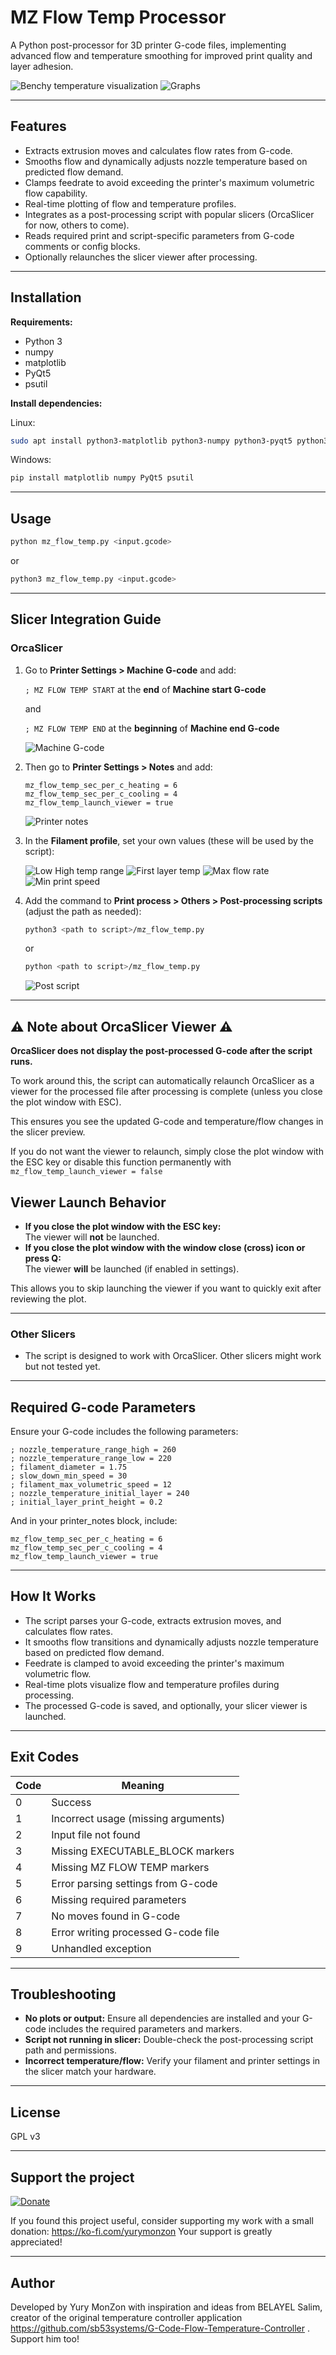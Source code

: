 # MZ Flow Temp Processor

A Python post-processor for 3D printer G-code files, implementing advanced flow and temperature smoothing for improved print quality and layer adhesion.

![Benchy temperature visualization](images/benchy_temp.png)
![Graphs](images/graphs.png)

---

## Features

- Extracts extrusion moves and calculates flow rates from G-code.
- Smooths flow and dynamically adjusts nozzle temperature based on predicted flow demand.
- Clamps feedrate to avoid exceeding the printer's maximum volumetric flow capability.
- Real-time plotting of flow and temperature profiles.
- Integrates as a post-processing script with popular slicers (OrcaSlicer for now, others to come).
- Reads required print and script-specific parameters from G-code comments or config blocks.
- Optionally relaunches the slicer viewer after processing.

---

## Installation

**Requirements:**
- Python 3
- numpy
- matplotlib
- PyQt5
- psutil

**Install dependencies:**

Linux:
```bash
sudo apt install python3-matplotlib python3-numpy python3-pyqt5 python3-psutil
```

Windows:
```cmd
pip install matplotlib numpy PyQt5 psutil
```

---

## Usage

```bash
python mz_flow_temp.py <input.gcode>
```
or
```bash
python3 mz_flow_temp.py <input.gcode>
```

---

## Slicer Integration Guide

### OrcaSlicer

1. Go to **Printer Settings > Machine G-code** and add:

    ```; MZ FLOW TEMP START``` at the **end** of **Machine start G-code**

    and

    ```; MZ FLOW TEMP END``` at the **beginning** of **Machine end G-code**

    ![Machine G-code](images/start_end.png)

2. Then go to **Printer Settings > Notes** and add:
    ```
    mz_flow_temp_sec_per_c_heating = 6
    mz_flow_temp_sec_per_c_cooling = 4
    mz_flow_temp_launch_viewer = true
    ```
    ![Printer notes](images/printer_notes.png)

3. In the **Filament profile**, set your own values (these will be used by the script):

    ![Low High temp range](images/low_high_temp.png)
    ![First layer temp](images/first_layer_temp.png)
    ![Max flow rate](images/max_vfr.png)
    ![Min print speed](images/min_print_speed.png)

4. Add the command to **Print process > Others > Post-processing scripts** (adjust the path as needed):

    ```bash
    python3 <path to script>/mz_flow_temp.py
    ```
    or
    ```bash
    python <path to script>/mz_flow_temp.py
    ```

    ![Post script](images/post_script.png)

---

## ⚠️ Note about OrcaSlicer Viewer ⚠️

**OrcaSlicer does not display the post-processed G-code after the script runs.**  

To work around this, the script can automatically relaunch OrcaSlicer as a viewer for the processed file after processing is complete (unless you close the plot window with ESC).  

This ensures you see the updated G-code and temperature/flow changes in the slicer preview.

If you do not want the viewer to relaunch, simply close the plot window with the ESC key or disable this function permanently with
```mz_flow_temp_launch_viewer = false```

## Viewer Launch Behavior

- **If you close the plot window with the ESC key:**  
  The viewer will **not** be launched.
- **If you close the plot window with the window close (cross) icon or press Q:**  
  The viewer **will** be launched (if enabled in settings).

This allows you to skip launching the viewer if you want to quickly exit after reviewing the plot.

---

### Other Slicers

- The script is designed to work with OrcaSlicer. Other slicers might work but not tested yet.

---

## Required G-code Parameters

Ensure your G-code includes the following parameters:

```gcode
; nozzle_temperature_range_high = 260
; nozzle_temperature_range_low = 220
; filament_diameter = 1.75
; slow_down_min_speed = 30
; filament_max_volumetric_speed = 12  
; nozzle_temperature_initial_layer = 240
; initial_layer_print_height = 0.2
```

And in your printer_notes block, include:

```
mz_flow_temp_sec_per_c_heating = 6
mz_flow_temp_sec_per_c_cooling = 4
mz_flow_temp_launch_viewer = true
```

---

## How It Works

- The script parses your G-code, extracts extrusion moves, and calculates flow rates.
- It smooths flow transitions and dynamically adjusts nozzle temperature based on predicted flow demand.
- Feedrate is clamped to avoid exceeding the printer's maximum volumetric flow.
- Real-time plots visualize flow and temperature profiles during processing.
- The processed G-code is saved, and optionally, your slicer viewer is launched.

---

## Exit Codes

| Code | Meaning                                 |
|------|-----------------------------------------|
| 0    | Success                                 |
| 1    | Incorrect usage (missing arguments)     |
| 2    | Input file not found                    |
| 3    | Missing EXECUTABLE_BLOCK markers        |
| 4    | Missing MZ FLOW TEMP markers            |
| 5    | Error parsing settings from G-code      |
| 6    | Missing required parameters             |
| 7    | No moves found in G-code                |
| 8    | Error writing processed G-code file     |
| 9    | Unhandled exception                     |

---

## Troubleshooting

- **No plots or output:** Ensure all dependencies are installed and your G-code includes the required parameters and markers.
- **Script not running in slicer:** Double-check the post-processing script path and permissions.
- **Incorrect temperature/flow:** Verify your filament and printer settings in the slicer match your hardware.

---

## License

GPL v3

---
## Support the project
[![Donate](https://storage.ko-fi.com/cdn/fullLogoKofi.png)](https://ko-fi.com/yurymonzon)

If you found this project useful, consider supporting my work with a small donation: https://ko-fi.com/yurymonzon Your support is greatly appreciated!

---

## Author

Developed by Yury MonZon with inspiration and ideas from BELAYEL Salim, creator of the original temperature controller application https://github.com/sb53systems/G-Code-Flow-Temperature-Controller . Support him too!



